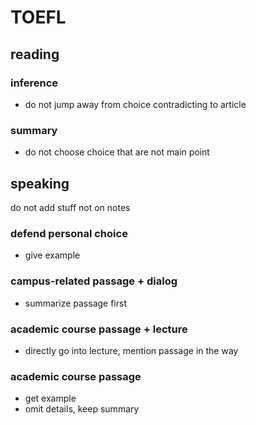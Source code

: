 <!-- toc -->
# TOEFL

## reading

### inference

- do not jump away from choice contradicting to article

### summary

- do not choose choice that are not main point

## speaking

do not add stuff not on notes

### defend personal choice

- give example

### campus-related passage + dialog

- summarize passage first

### academic course passage + lecture

- directly go into lecture, mention passage in the way

### academic course passage

- get example
- omit details, keep summary

